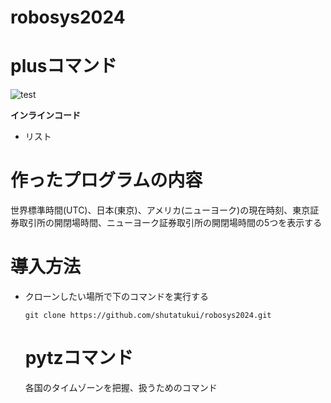 # robosys2024
# plusコマンド
![test](http://github.com/shutatsukui/robosys2024/actions/workflows/test.yml/badge.svg)


**インラインコード**

- リスト


# 作ったプログラムの内容
世界標準時間(UTC)、日本(東京)、アメリカ(ニューヨーク)の現在時刻、東京証券取引所の開閉場時間、ニューヨーク証券取引所の開閉場時間の5つを表示する


# 導入方法
- クローンしたい場所で下のコマンドを実行する


  ```git clone https://github.com/shutatukui/robosys2024.git```


  # pytzコマンド
  各国のタイムゾーンを把握、扱うためのコマンド
